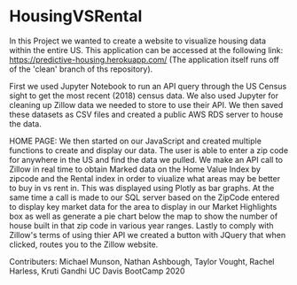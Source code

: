 # HousingVSRental
In this Project we wanted to create a website to visualize housing data within the entire US. This application can be accessed at the following link: https://predictive-housing.herokuapp.com/ (The application itself runs off of the 'clean' branch of ths repository).

First we used Jupyter Notebook to run an API query through the US Census sight to get the most recent (2018) census data. We also used Jupyter for cleaning up Zillow data we needed to store to use their API. We then saved these datasets as CSV files and created a public AWS RDS server to house the data. 

HOME PAGE:
We then started on our JavaScript and created multiple functions to create and display our data.
The user is able to enter a zip code for anywhere in the US and find the data we pulled.
We make an API call to Zillow in real time to obtain Marked data on the Home Value Index by zipcode and the Rental index in order to viualize what areas may be better to buy in vs rent in. This was displayed using Plotly as bar graphs. 
At the same time a call is made to our SQL server based on the ZipCode entered to display key market data for the area to display in our Market Highlights box as well as generate a pie chart below the map to show the number of house built in that zip code in various year ranges. 
Lastly to comply with Zillow's terms of using thier API we created a button with JQuery that when clicked, routes you to the Zillow website. 


Contributers: Michael Munson, Nathan Ashbough, Taylor Vought, Rachel Harless, Kruti Gandhi
UC Davis BootCamp 2020
